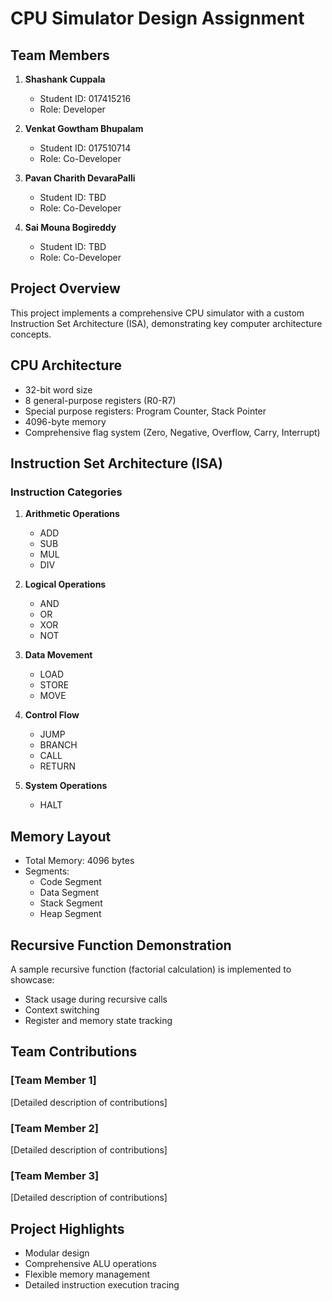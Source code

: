 # CPU Simulator Design Assignment

## Team Members
1. **Shashank Cuppala**
   - Student ID: 017415216
   - Role: Developer

2. **Venkat Gowtham Bhupalam**
   - Student ID: 017510714
   - Role: Co-Developer

3. **Pavan Charith DevaraPalli**
   - Student ID: TBD
   - Role: Co-Developer

4. **Sai Mouna Bogireddy**
   - Student ID: TBD
   - Role: Co-Developer

## Project Overview
This project implements a comprehensive CPU simulator with a custom Instruction Set Architecture (ISA), demonstrating key computer architecture concepts.

## CPU Architecture
- 32-bit word size
- 8 general-purpose registers (R0-R7)
- Special purpose registers: Program Counter, Stack Pointer
- 4096-byte memory
- Comprehensive flag system (Zero, Negative, Overflow, Carry, Interrupt)

## Instruction Set Architecture (ISA)
### Instruction Categories
1. **Arithmetic Operations**
   - ADD
   - SUB
   - MUL
   - DIV

2. **Logical Operations**
   - AND
   - OR
   - XOR
   - NOT

3. **Data Movement**
   - LOAD
   - STORE
   - MOVE

4. **Control Flow**
   - JUMP
   - BRANCH
   - CALL
   - RETURN

5. **System Operations**
   - HALT

## Memory Layout
- Total Memory: 4096 bytes
- Segments:
  - Code Segment
  - Data Segment
  - Stack Segment
  - Heap Segment

## Recursive Function Demonstration
A sample recursive function (factorial calculation) is implemented to showcase:
- Stack usage during recursive calls
- Context switching
- Register and memory state tracking

## Team Contributions
### [Team Member 1]
[Detailed description of contributions]

### [Team Member 2]
[Detailed description of contributions]

### [Team Member 3]
[Detailed description of contributions]

## Project Highlights
- Modular design
- Comprehensive ALU operations
- Flexible memory management
- Detailed instruction execution tracing

